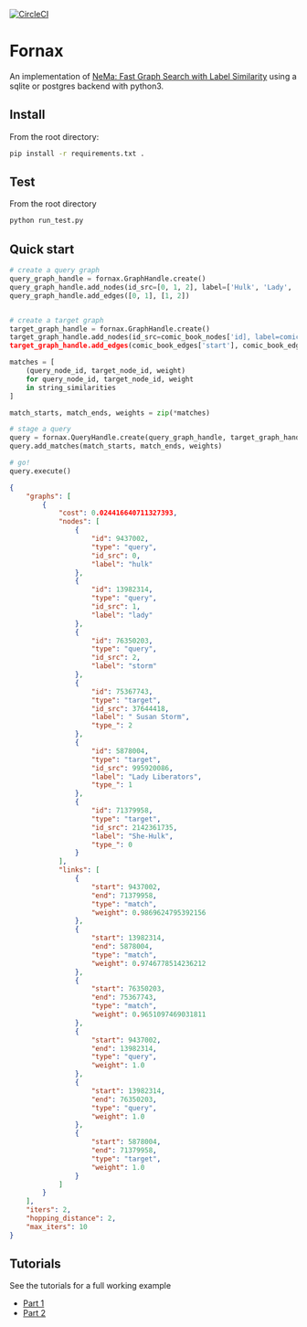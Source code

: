 [![CircleCI](https://circleci.com/gh/CDECatapult/fornax.svg?style=svg&circle-token=2110b6bc1d713698d241fd08ae60cd925e60062f)](https://circleci.com/gh/CDECatapult/fornax)

# Fornax

An implementation of [NeMa: Fast Graph Search with Label Similarity](http://www.vldb.org/pvldb/vol6/p181-khan.pdf) using a sqlite or postgres backend with python3.

## Install

From the root directory:

```bash
pip install -r requirements.txt .
``` 

## Test

From the root directory

```bash
python run_test.py
```

## Quick start

```python
# create a query graph
query_graph_handle = fornax.GraphHandle.create()
query_graph_handle.add_nodes(id_src=[0, 1, 2], label=['Hulk', 'Lady', 'Storm'])
query_graph_handle.add_edges([0, 1], [1, 2])


# create a target graph
target_graph_handle = fornax.GraphHandle.create()
target_graph_handle.add_nodes(id_src=comic_book_nodes['id], label=comic_book_nodes['name'])
target_graph_handle.add_edges(comic_book_edges['start'], comic_book_edges['end'])

matches = [
    (query_node_id, target_node_id, weight) 
    for query_node_id, target_node_id, weight 
    in string_similarities
]

match_starts, match_ends, weights = zip(*matches)

# stage a query
query = fornax.QueryHandle.create(query_graph_handle, target_graph_handle)
query.add_matches(match_starts, match_ends, weights)

# go!
query.execute()
```

```json
{
    "graphs": [
        {
            "cost": 0.024416640711327393,
            "nodes": [
                {
                    "id": 9437002,
                    "type": "query",
                    "id_src": 0,
                    "label": "hulk"
                },
                {
                    "id": 13982314,
                    "type": "query",
                    "id_src": 1,
                    "label": "lady"
                },
                {
                    "id": 76350203,
                    "type": "query",
                    "id_src": 2,
                    "label": "storm"
                },
                {
                    "id": 75367743,
                    "type": "target",
                    "id_src": 37644418,
                    "label": " Susan Storm",
                    "type_": 2
                },
                {
                    "id": 5878004,
                    "type": "target",
                    "id_src": 995920086,
                    "label": "Lady Liberators",
                    "type_": 1
                },
                {
                    "id": 71379958,
                    "type": "target",
                    "id_src": 2142361735,
                    "label": "She-Hulk",
                    "type_": 0
                }
            ],
            "links": [
                {
                    "start": 9437002,
                    "end": 71379958,
                    "type": "match",
                    "weight": 0.9869624795392156
                },
                {
                    "start": 13982314,
                    "end": 5878004,
                    "type": "match",
                    "weight": 0.9746778514236212
                },
                {
                    "start": 76350203,
                    "end": 75367743,
                    "type": "match",
                    "weight": 0.9651097469031811
                },
                {
                    "start": 9437002,
                    "end": 13982314,
                    "type": "query",
                    "weight": 1.0
                },
                {
                    "start": 13982314,
                    "end": 76350203,
                    "type": "query",
                    "weight": 1.0
                },
                {
                    "start": 5878004,
                    "end": 71379958,
                    "type": "target",
                    "weight": 1.0
                }
            ]
        }
    ],
    "iters": 2,
    "hopping_distance": 2,
    "max_iters": 10
}
```

## Tutorials

See the tutorials for a full working example

* [Part 1](https://github.com/CDECatapult/fornax/blob/master/notebooks/tutorial/Tutorial%201%20-%20Creating%20a%20Dataset.ipynb)
* [Part 2](https://github.com/CDECatapult/fornax/blob/master/notebooks/tutorial/Tutorial%202%20-%20Making%20a%20Query.ipynb)
